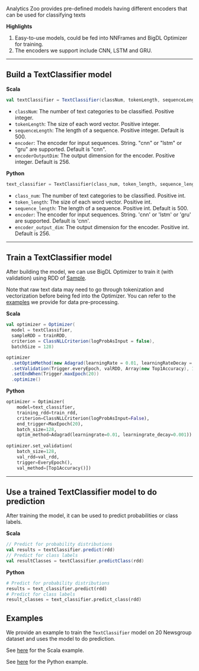 Analytics Zoo provides pre-defined models having different encoders that can be used for classifying texts 

**Highlights**

1. Easy-to-use models, could be fed into NNFrames and BigDL Optimizer for training.
2. The encoders we support include CNN, LSTM and GRU.

---
## Build a TextClassifier model

**Scala**
```scala
val textClassifier = TextClassifier(classNum, tokenLength, sequenceLength = 500, encoder = "cnn", encoderOutputDim = 256)
```

* `classNum`: The number of text categories to be classified. Positive integer.
* `tokenLength`: The size of each word vector. Positive integer.
* `sequenceLength`: The length of a sequence. Positive integer. Default is 500.
* `encoder`: The encoder for input sequences. String. "cnn" or "lstm" or "gru" are supported. Default is "cnn".
* `encoderOutputDim`: The output dimension for the encoder. Positive integer. Default is 256.

**Python**
```python
text_classifier = TextClassifier(class_num, token_length, sequence_length=500, encoder="cnn", encoder_output_dim=256)
```

* `class_num`: The number of text categories to be classified. Positive int.
* `token_length`: The size of each word vector. Positive int.
* `sequence_length`: The length of a sequence. Positive int. Default is 500.
* `encoder`: The encoder for input sequences. String. 'cnn' or 'lstm' or 'gru' are supported. Default is 'cnn'.
* `encoder_output_dim`: The output dimension for the encoder. Positive int. Default is 256.


---
## Train a TextClassifier model
After building the model, we can use BigDL Optimizer to train it (with validation) using RDD of [Sample](https://bigdl-project.github.io/master/#APIGuide/Data/#sample).

Note that raw text data may need to go through tokenization and vectorization before being fed into the Optimizer. You can refer to the [examples](#examples) we provide for data pre-processing.

**Scala**
```scala
val optimizer = Optimizer(
  model = textClassifier,
  sampleRDD = trainRDD,
  criterion = ClassNLLCriterion(logProbAsInput = false),
  batchSize = 128)

optimizer
  .setOptimMethod(new Adagrad(learningRate = 0.01, learningRateDecay = 0.001))
  .setValidation(Trigger.everyEpoch, valRDD, Array(new Top1Accuracy), 128)
  .setEndWhen(Trigger.maxEpoch(20))
  .optimize()
```

**Python**
```python
optimizer = Optimizer(
    model=text_classifier,
    training_rdd=train_rdd,
    criterion=ClassNLLCriterion(logProbAsInput=False),
    end_trigger=MaxEpoch(20),
    batch_size=128,
    optim_method=Adagrad(learningrate=0.01, learningrate_decay=0.001))
    
optimizer.set_validation(
    batch_size=128,
    val_rdd=val_rdd,
    trigger=EveryEpoch(),
    val_method=[Top1Accuracy()])
```


---
## Use a trained TextClassifier model to do prediction
After training the model, it can be used to predict probabilities or class labels.

**Scala**
```scala
// Predict for probability distributions
val results = textClassifier.predict(rdd)
// Predict for class labels
val resultClasses = textClassifier.predictClass(rdd)
```

**Python**
```python
# Predict for probability distributions
results = text_classifier.predict(rdd)
# Predict for class labels
result_classes = text_classifier.predict_class(rdd)
```

## Examples
We provide an example to train the `TextClassifier` model on 20 Newsgroup dataset and uses the model to do prediction.

See [here](https://github.com/intel-analytics/analytics-zoo/tree/master/zoo/src/main/scala/com/intel/analytics/zoo/examples/textclassification) for the Scala example.

See [here](https://github.com/intel-analytics/analytics-zoo/tree/master/pyzoo/zoo/examples/textclassification) for the Python example.
